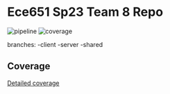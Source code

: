 Ece651 Sp23 Team 8 Repo
======================================

![pipeline](https://gitlab.oit.duke.edu/ys386/ece651-sp23-team8-riskgame/badges/master/pipeline.svg)
![coverage](https://gitlab.oit.duke.edu/ys386/ece651-sp23-team8-riskgame/badges/master/coverage.svg?job=test)

branches:
-client
-server
-shared

## Coverage
[Detailed coverage](https://ys386.pages.oit.duke.edu/ece651-sp23-team8-riskgame/dashboard.html)



